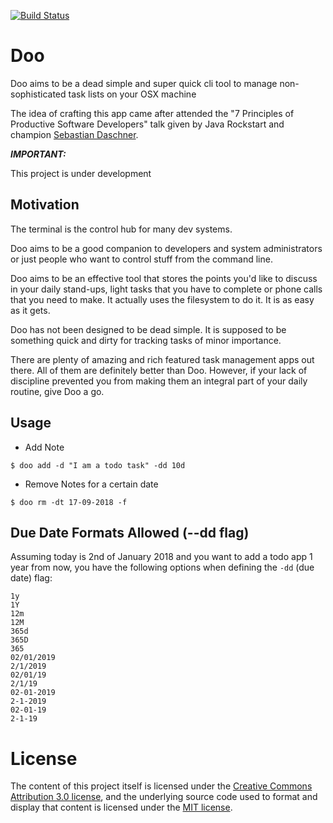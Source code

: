 [![Build Status](https://travis-ci.com/gekalogiros/Doo.svg?branch=master)](https://travis-ci.com/gekalogiros/Doo)

# Doo

Doo aims to be a dead simple and super quick cli tool to manage non-sophisticated task lists on your OSX machine

The idea of crafting this app came after attended the "7 Principles of Productive Software Developers" talk given by Java Rockstart and champion [Sebastian Daschner](https://github.com/sdaschner).   

***IMPORTANT:***

This project is under development

## Motivation

The terminal is the control hub for many dev systems. 

Doo aims to be a good companion to developers and system administrators or just people who want to control stuff from the command line. 

Doo aims to be an effective tool that stores the points you'd like to discuss in your daily stand-ups, light tasks that you have to complete or phone calls that you need to make. It actually uses the filesystem to do it. It is as easy as it gets.

Doo has not been designed to be dead simple. It is supposed to be something quick and dirty for tracking tasks of minor importance. 

There are plenty of amazing and rich featured task management apps out there. All of them are definitely better than Doo. However, if your lack of discipline prevented you from making them an integral part of your daily routine, give Doo a go.

## Usage

- Add Note
```
$ doo add -d "I am a todo task" -dd 10d
```

- Remove Notes for a certain date
```
$ doo rm -dt 17-09-2018 -f
```

## Due Date Formats Allowed (--dd flag)

Assuming today is 2nd of January 2018 and you want to add a todo app 1 year from now, you have the following options when defining the `-dd` (due date) flag:

```
1y
1Y
12m
12M
365d
365D
365
02/01/2019
2/1/2019
02/01/19
2/1/19
02-01-2019
2-1-2019
02-01-19
2-1-19
```

# License

The content of this project itself is licensed under the [Creative Commons Attribution 3.0 license](http://creativecommons.org/licenses/by/3.0/us/deed.en_US), and the underlying source code used to format and display that content is licensed under the [MIT license](http://opensource.org/licenses/mit-license.php).
